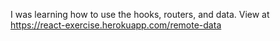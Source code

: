 I was learning how to use the hooks, routers, and data.
View at https://react-exercise.herokuapp.com/remote-data
